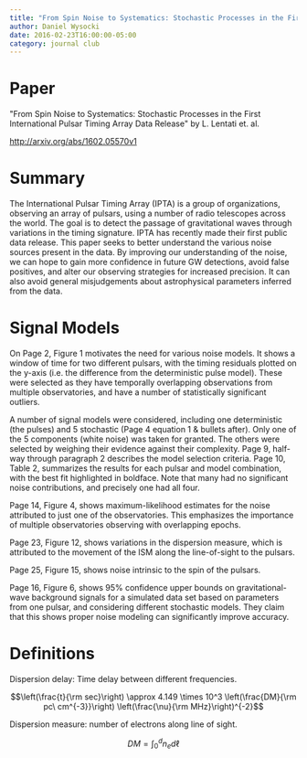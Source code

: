 ```yaml
---
title: "From Spin Noise to Systematics: Stochastic Processes in the First International Pulsar Timing Array Data Release"
author: Daniel Wysocki
date: 2016-02-23T16:00:00-05:00
category: journal club
---
```


# Paper

"From Spin Noise to Systematics: Stochastic Processes in the First International Pulsar Timing Array Data Release" by L. Lentati et. al.

<http://arxiv.org/abs/1602.05570v1>


# Summary

The International Pulsar Timing Array (IPTA) is a group of organizations, observing an array of pulsars, using a number of radio telescopes across the world. The goal is to detect the passage of gravitational waves through variations in the timing signature. IPTA has recently made their first public data release. This paper seeks to better understand the various noise sources present in the data. By improving our understanding of the noise, we can hope to gain more confidence in future GW detections, avoid false positives, and alter our observing strategies for increased precision. It can also avoid general misjudgements about astrophysical parameters inferred from the data.


# Signal Models

On Page 2, Figure 1 motivates the need for various noise models. It shows a window of time for two different pulsars, with the timing residuals plotted on the y-axis (i.e. the difference from the deterministic pulse model). These were selected as they have temporally overlapping observations from multiple observatories, and have a number of statistically significant outliers.

A number of signal models were considered, including one deterministic (the pulses) and 5 stochastic (Page 4 equation 1 & bullets after). Only one of the 5 components (white noise) was taken for granted. The others were selected by weighing their evidence against their complexity. Page 9, half-way through paragraph 2 describes the model selection criteria. Page 10, Table 2, summarizes the results for each pulsar and model combination, with the best fit highlighted in boldface. Note that many had no significant noise contributions, and precisely one had all four.

Page 14, Figure 4, shows maximum-likelihood estimates for the noise attributed to just one of the observatories. This emphasizes the importance of multiple observatories observing with overlapping epochs.

Page 23, Figure 12, shows variations in the dispersion measure, which is attributed to the movement of the ISM along the line-of-sight to the pulsars.

Page 25, Figure 15, shows noise intrinsic to the spin of the pulsars.

Page 16, Figure 6, shows 95% confidence upper bounds on gravitational-wave background signals for a simulated data set based on parameters from one pulsar, and considering different stochastic models. They claim that this shows proper noise modeling can significantly improve accuracy.


# Definitions

Dispersion delay: Time delay between different frequencies.

$$\left(\frac{t}{\rm sec}\right) \approx 4.149 \times 10^3 \left(\frac{DM}{\rm pc\ cm^{-3}}\right) \left(\frac{\nu}{\rm MHz}\right)^{-2}$$

Dispersion measure: number of electrons along line of sight.

$$DM = \int_0^d n_e d{\ell}$$
